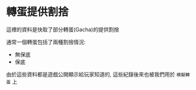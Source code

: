 # 轉蛋提供割捨

這裡的資料是快取了部分轉蛋(Gacha)的提供割捨

通常一個轉蛋包括了兩種割捨情況:

- 無保底
- 保底

由於這些資料都是遊戲公開顯示給玩家知道的, 這些紀錄後來也被我們用於 `模擬轉蛋` 上
